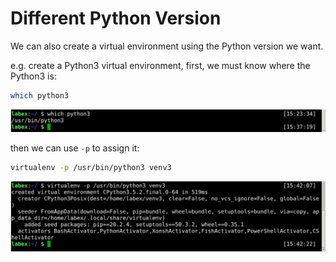 # Different Python Version

We can also create a virtual environment using the Python version we want.

e.g. create a Python3 virtual environment, first, we must know where the Python3 is:


```bash
which python3
```

![3-1](assets/lab-python-virtual-env-3-1.png)

then we can use `-p` to assign it:

```bash
virtualenv -p /usr/bin/python3 venv3
```

![3-2](assets/lab-python-virtual-env-3-2.png)